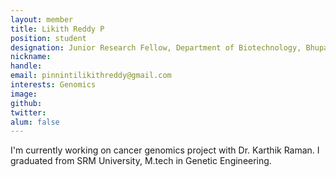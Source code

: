 ```yaml
---
layout: member
title: Likith Reddy P
position: student
designation: Junior Research Fellow, Department of Biotechnology, Bhupat and Jyoti Mehta School of Biosciences
nickname: 
handle: 
email: pinnintilikithreddy@gmail.com
interests: Genomics
image: 
github: 
twitter:
alum: false
---
```


I'm currently working on cancer genomics project with Dr. Karthik Raman. I graduated from SRM University, M.tech in Genetic Engineering.
